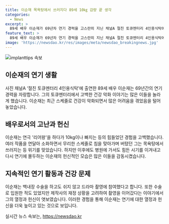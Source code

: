 ```yaml
---
title: 이순재 목욕탕에서 쓰러지다 89세 10㎏ 감량 끝 생각
categories:
  - News
excerpt: >
  89세 배우 이순재가 69년차 연기 경력을 고스란히 지닌 채널A 절친 토큐멘터리 4인용식탁에 출연하며 건강 악화를 고백했다. 최근 스케줄로 인해 10kg을 감량하고, 촬영 중에도 목욕탕에서 쓰러지는 등 힘든 상황을 이겨냈다. 6개월 이상의 강행 촬영으로 백내장 수술까지 받았으며, 재정 상황을 고려해 흐릿한 눈으로도 촬영을 이어갔다. 이순재는 1956년 데뷔 이후 연극, 드라마, 영화를 넘나드는 활약을 이어오고 있다.
feature_text: >
  89세 배우 이순재가 69년차 연기 경력을 고스란히 지닌 채널A 절친 토큐멘터리 4인용식탁에 출연하며 건강 악화를 고백했다. 최근 스케줄로 인해 10kg을 감량하고, 촬영 중에도 목욕탕에서 쓰러지는 등 힘든 상황을 이겨냈다. 6개월 이상의 강행 촬영으로 백내장 수술까지 받았으며, 재정 상황을 고려해 흐릿한 눈으로도 촬영을 이어갔다. 이순재는 1956년 데뷔 이후 연극, 드라마, 영화를 넘나드는 활약을 이어오고 있다.
image: 'https://newsdao.kr/res/images/meta/newsdao_breakingnews.jpg'
---
```


<p><img src="https://newsdao.kr/res/images/meta/newsdao_breakingnews.jpg" alt="implanttips 속보" /></p>

<h2 data-ke-size="size26">이순재의 연기 생활</h2>

<p data-ke-size="size16">사진 채널A ‘절친 토큐멘터리 4인용식탁’에 출연한 89세 배우 이순재는 69년간의 연기 경력을 자랑합니다. 그의 토큐멘터리에서 고백한 건강 악화 이야기는 많은 이들을 놀라게 했습니다. 이순재는 최근 스케줄로 건강이 악화되면서 많은 어려움을 겪었음을 털어놓았습니다.</p>

<h2 data-ke-size="size26">배우로서의 고난과 헌신</h2>

<p data-ke-size="size16">이순재는 연극 '리어왕'을 하다가 10kg이나 빠지는 등의 힘들었던 경험을 고백했습니다. 여러 작품을 연달아 소화하면서 무리한 스케줄로 침을 맞아가며 버텼던 그는 목욕탕에서 쓰러지는 등 위기를 맞았습니다. 하지만 이후에도 병원에 가서도 힘든 시기를 이겨내고 다시 연기에 몰두하는 이순재의 헌신적인 모습은 많은 이들을 감동시켰습니다. </p>

<h2 data-ke-size="size26">지속적인 연기 활동과 건강 문제</h2>

<p data-ke-size="size16">이순재는 백내장 수술을 하고도 쉬지 않고 드라마 촬영에 참여했다고 합니다. 또한 수술로 입원한 적도 있었지만 제작사의 재정 상황을 고려하여 촬영을 이어갔다는 이야기에서 그의 열정과 헌신이 엿보였습니다. 이러한 경험을 통해 이순재는 연기에 대한 열정과 헌신을 더욱 높이고 있는 것으로 보입니다.</p>
실시간 뉴스 속보는, <a href="https://newsdao.kr" rel="dofollow">https://newsdao.kr</a>


